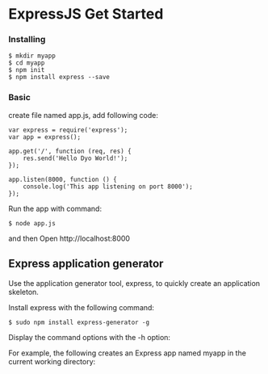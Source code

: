 # ExpressJS Get Started

### Installing

	$ mkdir myapp
	$ cd myapp
	$ npm init
	$ npm install express --save

### Basic

create file named app.js, add following code:

	var express = require('express');
	var app = express();

	app.get('/', function (req, res) {
		res.send('Hello Dyo World!');
	});

	app.listen(8000, function () {
		console.log('This app listening on port 8000');
	});

Run the app with command:

	$ node app.js

and then Open http://localhost:8000	

## Express application generator

Use the application generator tool, express, to quickly create an application skeleton.

Install express with the following command:

	$ sudo npm install express-generator -g

Display the command options with the -h option:

For example, the following creates an Express app named myapp in the current working directory:

	